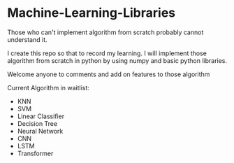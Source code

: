 # Machine-Learning-Libraries
Those who can't implement algorithm from scratch probably cannot understand it. <br>

I create this repo so that to record my learning. I will implement those algorithm from scratch in python by using numpy and basic python libraries. <br>

Welcome anyone to comments and add on features to those algorithm <br>

Current Algorithm in waitlist: <br>
- KNN
- SVM
- Linear Classifier
- Decision Tree
- Neural Network
- CNN
- LSTM
- Transformer

